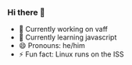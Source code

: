 ### Hi there 👋

- 🔭 Currently working on vaff
- 🌱 Currently learning javascript
- 😄 Pronouns: he/him
- ⚡ Fun fact: Linux runs on the ISS 

